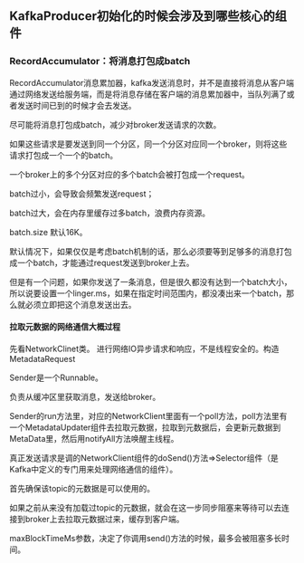 ## KafkaProducer初始化的时候会涉及到哪些核心的组件

### RecordAccumulator：将消息打包成batch

RecordAccumulator消息累加器，kafka发送消息时，并不是直接将消息从客户端通过网络发送给服务端，而是将消息存储在客户端的消息累加器中，当队列满了或者发送时间已到的时候才会去发送。

尽可能将消息打包成batch，减少对broker发送请求的次数。

如果这些请求是要发送到同一个分区，同一个分区对应同一个broker，则将这些请求打包成一个一个的batch。

一个broker上的多个分区对应的多个batch会被打包成一个request。

batch过小，会导致会频繁发送request；

batch过大，会在内存里缓存过多batch，浪费内存资源。

batch.size 默认16K。

默认情况下，如果仅仅是考虑batch机制的话，那么必须要等到足够多的消息打包成一个batch，才能通过request发送到broker上去。

但是有一个问题，如果你发送了一条消息，但是很久都没有达到一个batch大小，所以说要设置一个linger.ms，如果在指定时间范围内，都没凑出来一个batch，那么就必须立即把这个消息发送出去。

#### 拉取元数据的网络通信大概过程

先看NetworkClinet类。 进行网络IO异步请求和响应，不是线程安全的。构造MetadataRequest

Sender是一个Runnable。

负责从缓冲区里获取消息，发送给broker。

Sender的run方法里，对应的NetworkClient里面有一个poll方法，poll方法里有一个MetadataUpdater组件去拉取元数据，拉取到元数据后，会更新元数据到MetaData里，然后用notifyAll方法唤醒主线程。

真正发送请求是调的NetworkClient组件的doSend()方法=>Selector组件（是Kafka中定义的专门用来处理网络通信的组件）。

首先确保该topic的元数据是可以使用的。

如果之前从来没有加载过topic的元数据，就会在这一步同步阻塞来等待可以去连接到broker上去拉取元数据过来，缓存到客户端。

maxBlockTimeMs参数，决定了你调用send()方法的时候，最多会被阻塞多长时间。

